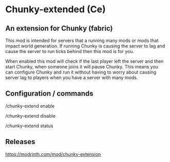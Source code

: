 # Chunky-extended (Ce)
## An extension for Chunky (fabric)
This mod is intended for servers that a running many mods or mods that impact world generation.
If running Chunky is causing the server to lag and cause the server to run ticks behind then this mod is for you.

When enabled this mod will check if the last player left the server and then start Chunky, when someone joins it will pause Chunky.
This means you can configure Chunky and run it without having to worry about causing server lag to players when you have a server with many mods.


## Configuration / commands
/chunky-extend enable

/chunky-extend disable

/chunky-extend status


## Releases
https://modrinth.com/mod/chunky-extension
